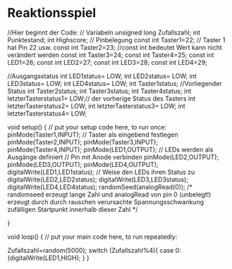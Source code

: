 # Reaktionsspiel
//Hier beginnt der Code:
// Variabeln
unsigned long Zufallszahl;
int Punktestand;
int Highscore;
// Pinbelegung
const int Taster1=22; // Taster 1 hat Pin 22 usw.
const int Taster2=23; //const int bedeutet Wert kann nicht verändert werden
const int Taster3=24;
const int Taster4=25;
const int LED1=26;
const int LED2=27;
const int LED3=28;
const int LED4=29;

//Ausgangsstatus
int LED1status= LOW;
int LED2status= LOW;
int LED3status= LOW;
int LED4status= LOW;
int Taster1status; //Vorliegender Status
int Taster2status;
int Taster3status;
int Taster4status;
int letzterTasterstatus1= LOW;// der vorherige Status des Tasters
int letzterTasterstatus2= LOW;
int letzterTasterstatus3= LOW;
int letzterTasterstatus4= LOW;


void setup() {
  // put your setup code here, to run once:
pinMode(Taster1,INPUT); // Taster als eingebend festlegen
pinMode(Taster2,INPUT); 
pinMode(Taster3,INPUT); 
pinMode(Taster4,INPUT);
pinMode(LED1,OUTPUT); // LEDs werden als Ausgänge definiert
                      // Pin mit Anode verbinden
pinMode(LED2,OUTPUT); 
pinMode(LED3,OUTPUT); 
pinMode(LED4,OUTPUT); 
digitalWrite(LED1,LED1status); // Weise den LEDs ihren Status zu
digitalWrite(LED2,LED2status);
digitalWrite(LED3,LED3status);
digitalWrite(LED4,LED4status);
randomSeed(analogRead(0)); /* randomseed erzeugt lange Zahl und
analogRead von pin 0 (unbelegt!) erzeugt durch durch rauschen 
verursachte Spannungsschwankung zufälligen Startpunkt innerhalb dieser Zahl */


}

void loop() {
  // put your main code here, to run repeatedly:

Zufallszahl=random(5000);
switch (Zufallszahl%4){
  case 0: {digitalWrite(LED1,HIGH);
}
}
